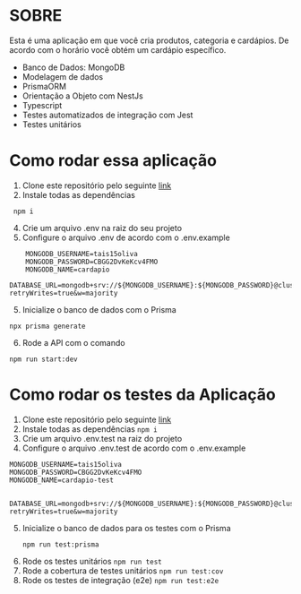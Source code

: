 # SOBRE 

Esta é uma aplicação em que você cria produtos, categoria e cardápios. De acordo com o horário você obtém um cardápio específico. 

- Banco de Dados: MongoDB
- Modelagem de dados
- PrismaORM
- Orientação a Objeto com NestJs
- Typescript
- Testes automatizados de integração com Jest
- Testes unitários 

# Como rodar essa aplicação

1. Clone este repositório pelo seguinte <a href="https://github.com/taisoliva/cardapio-api.git"> link </a>
2.  Instale todas as dependências 
```
 npm i
```
4. Crie um arquivo .env na raiz do seu projeto
5. Configure o arquivo .env de acordo com o .env.example
```
    MONGODB_USERNAME=tais15oliva
    MONGODB_PASSWORD=CBGG2DvKeKcv4FMO
    MONGODB_NAME=cardapio
      DATABASE_URL=mongodb+srv://${MONGODB_USERNAME}:${MONGODB_PASSWORD}@cluster0.tawzcp8.mongodb.net/${MONGODB_NAME}?retryWrites=true&w=majority
```
5. Inicialize o banco de dados com o Prisma
```
npx prisma generate
```
6. Rode a API com o comando
```
npm run start:dev
```

# Como rodar os testes da Aplicação

1. Clone este repositório pelo seguinte <a href="https://github.com/taisoliva/cardapio-api.git"> link </a>
2.  Instale todas as dependências 
```npm i ```
3. Crie um arquivo .env.test na raiz do projeto
4. Configure o arquivo .env.test de acordo com o .env.example
```
MONGODB_USERNAME=tais15oliva
MONGODB_PASSWORD=CBGG2DvKeKcv4FMO
MONGODB_NAME=cardapio-test


DATABASE_URL=mongodb+srv://${MONGODB_USERNAME}:${MONGODB_PASSWORD}@cluster0.tawzcp8.mongodb.net/${MONGODB_NAME}?retryWrites=true&w=majority

```
5. Inicialize o banco de dados para os testes com o Prisma
   ```
   npm run test:prisma
   ```
6. Rode os testes unitários
```npm run test```
7. Rode a cobertura de testes unitários
```npm run test:cov```
8. Rode os testes de integração (e2e)
```npm run test:e2e```
